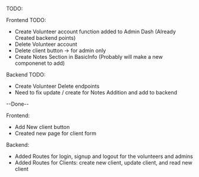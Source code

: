 TODO:


Frontend TODO:
- Create Volunteer account function added to Admin Dash (Already Created backend points)
- Delete Volunteer account
- Delete client button -> for admin only
- Create Notes Section in BasicInfo (Probably will make a new componenet to add)

Backend TODO:
- Create Volunteer Delete endpoints
- Need to fix update / create for Notes Addition and add to backend





--Done--

Frontend:
- Add New client button
- Created new page for client form

Backend:
- Added Routes for login, signup and logout for the volunteers and admins
- Added Routes for Clients: create new client, update client, and read new client